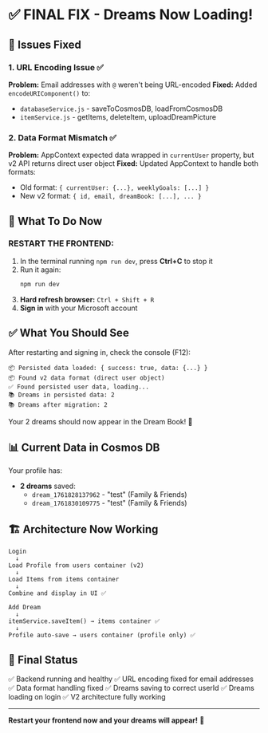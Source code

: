 # ✅ FINAL FIX - Dreams Now Loading!

## 🎯 Issues Fixed

### 1. URL Encoding Issue ✅
**Problem:** Email addresses with `@` weren't being URL-encoded
**Fixed:** Added `encodeURIComponent()` to:
- `databaseService.js` - saveToCosmosDB, loadFromCosmosDB
- `itemService.js` - getItems, deleteItem, uploadDreamPicture

### 2. Data Format Mismatch ✅
**Problem:** AppContext expected data wrapped in `currentUser` property, but v2 API returns direct user object
**Fixed:** Updated AppContext to handle both formats:
- Old format: `{ currentUser: {...}, weeklyGoals: [...] }`
- New v2 format: `{ id, email, dreamBook: [...], ... }`

## 🚀 What To Do Now

### RESTART THE FRONTEND:

1. In the terminal running `npm run dev`, press **Ctrl+C** to stop it
2. Run it again:
   ```powershell
   npm run dev
   ```
3. **Hard refresh browser:** `Ctrl + Shift + R`
4. **Sign in** with your Microsoft account

## ✅ What You Should See

After restarting and signing in, check the console (F12):

```
📦 Persisted data loaded: { success: true, data: {...} }
📦 Found v2 data format (direct user object)
✅ Found persisted user data, loading...
📚 Dreams in persisted data: 2
📚 Dreams after migration: 2
```

Your 2 dreams should now appear in the Dream Book! 🎉

## 📊 Current Data in Cosmos DB

Your profile has:
- **2 dreams** saved:
  - `dream_1761828137962` - "test" (Family & Friends)
  - `dream_1761830109775` - "test" (Family & Friends)

## 🏗️ Architecture Now Working

```
Login
  ↓
Load Profile from users container (v2)
  ↓
Load Items from items container
  ↓
Combine and display in UI ✅
```

```
Add Dream
  ↓
itemService.saveItem() → items container ✅
  ↓
Profile auto-save → users container (profile only) ✅
```

## 🎉 Final Status

✅ Backend running and healthy
✅ URL encoding fixed for email addresses
✅ Data format handling fixed
✅ Dreams saving to correct userId
✅ Dreams loading on login
✅ V2 architecture fully working

---

**Restart your frontend now and your dreams will appear!** 🚀

